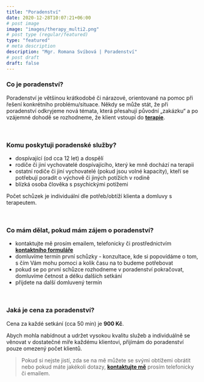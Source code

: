 ```yaml
---
title: "Poradenství"
date: 2020-12-28T10:07:21+06:00
# post image
image: "images/therapy_multi2.png"
# post type (regular/featured)
type: "featured"
# meta description
description: "Mgr. Romana Svíbová | Poradenství"
# post draft
draft: false
---
```


### Co je poradenství?
Poradenství je většinou krátkodobé či nárazové, orientované na pomoc při řešení konkrétního problému/situace. Někdy se může stát, že při poradenství odkryjeme nová témata, která přesahují původní „zakázku“ a po vzájemné dohodě se rozhodneme, že klient vstoupí do [**terapie**](/terapie).

<br>

### Komu poskytuji poradenské služby?
- dospívající (od cca 12 let) a dospělí
- rodiče či jiní vychovatelé dospívajícího, který ke mně dochází na terapii
- ostatní rodiče či jiní vychovatelé (pokud jsou volné kapacity), kteří se potřebují poradit o výchově či jiných potížích v rodině
- blízká osoba člověka s psychickými potížemi

Počet schůzek je individuální dle potřeb/obtíží klienta a domluvy s terapeutem.

<br>

### Co mám dělat, pokud mám zájem o poradenství?
- kontaktujte mě prosím emailem, telefonicky či prostřednictvím [**kontaktního formuláře**](/contact)
- domluvíme termín první schůzky - konzultace, kde si popovídáme o tom, s čím Vám mohu pomoci a kolik času na to budeme potřebovat
- pokud se po první schůzce rozhodneme v poradenství pokračovat, domluvíme četnost a délku dalších setkání
- přijdete na další domluvený termín

<br>

### Jaká je cena za poradenství?
Cena za každé setkání (cca 50 min) je **900 Kč**. 

Abych mohla nabídnout a udržet vysokou kvalitu služeb a individuálně se věnovat v dostatečné míře každému klientovi, přijímám do poradenství pouze omezený počet klientů.

> Pokud si nejste jistí, zda se na mě můžete se svými obtížemi obrátit nebo pokud máte jakékoli dotazy, [**kontaktujte mě**](/contact) prosím telefonicky či emailem.
